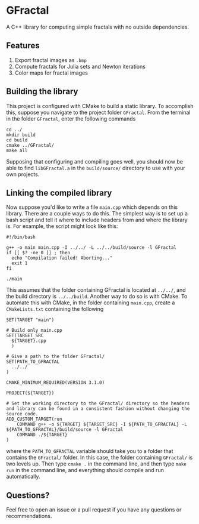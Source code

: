 # GFractal
A C++ library for computing simple fractals with no outside dependencies. 

## Features
  1. Export fractal images as `.bmp`
  2. Compute fractals for Julia sets and Newton iterations
  3. Color maps for fractal images

## Building the library
This project is configured with CMake to build a static library. To accomplish this, suppose you navigate to the project folder `GFractal`. From the terminal in the folder `GFractal`, enter the following commands

```Shell
cd ../
mkdir build
cd build
cmake ../GFractal/
make all
```

Supposing that configuring and compiling goes well, you should now be able to find `libGFractal.a` in the `build/source/` directory to use with your own projects.

## Linking the compiled library
Now suppose you'd like to write a file `main.cpp` which depends on this library. There are a couple ways to do this. The simplest way is to set up a bash script and tell it where to include headers from and where the library is. For example, the script might look like this:


```
#!/bin/bash

g++ -o main main.cpp -I ../../ -L ../../build/source -l GFractal
if [[ $? -ne 0 ]] ; then
  echo "Compilation failed! Aborting..."
  exit 1
fi

./main
```

This assumes that the folder containing GFractal is located at `../../`, and the build directory is `../../build`. Another way to do so is with CMake. To automate this with CMake, in the folder containing `main.cpp`, create a `CMakeLists.txt` containing the following

```
SET(TARGET "main")

# Build only main.cpp
SET(TARGET_SRC
  ${TARGET}.cpp
  )

# Give a path to the folder GFractal/
SET(PATH_TO_GFRACTAL
  ../../
)

CMAKE_MINIMUM_REQUIRED(VERSION 3.1.0)

PROJECT(${TARGET})

# Set the working directory to the GFractal/ directory so the headers and library can be found in a consistent fashion without changing the source code.
ADD_CUSTOM_TARGET(run
    COMMAND g++ -o ${TARGET} ${TARGET_SRC} -I ${PATH_TO_GFRACTAL} -L ${PATH_TO_GFRACTAL}/build/source -l GFractal
    COMMAND ./${TARGET}
)
```

where the `PATH_TO_GFRACTAL` variable should take you to a folder that contains the `GFractal/` folder. In this case, the folder containing `GFractal/` is two levels up. Then type `cmake .` in the command line, and then type `make run` in the command line, and everything should compile and run automatically.

## Questions?
Feel free to open an issue or a pull request if you have any questions or recommendations.
